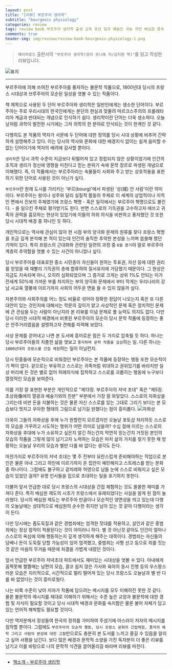 ```yaml
---  
layout: post  
title: "[리뷰] 부르주아 생리학"  
subtitle: "bourgeois physiology"  
categories: review  
tags: review book 부르주아 생리학 출생 교육 유년 일과 예술인 귀농 자만 배심원 풍속 군인 인간관계     
comments: true  
header-img: img/review/review-book-bourgeois-physiology-1.png
---  
```

  
> `페이퍼로드` 출판사의 `"부르주아 생리학(앙리 모니에 저/김지현 역)"`를 읽고 작성한 리뷰입니다.  

![표지](https://theorydb.github.io/assets/img/review/review-book-bourgeois-physiology-1.png)  

---

부르주아에 의해 쓰여진 부르주아를 풍자하는 불문학 작품으로, 1800년대 당시의 프랑스 시대상과 브루주아의 모순된 일상을 엿볼 수 있는 작품이다.

책 제목으로 사용된 두 단어 부르주아와 생리학은 일반인에게는 생소한 단어이다. 부르주아는 주로 우리시대의 한국인에게는 분단의 현실과 맞물려 마르크스주의의 프롤레타리아 계급과 반대되는 개념으로 인식하기 쉽다. 생리학이란 단어는 더욱 생소하다. 오늘날처럼 과학이 발전한 시기에는 그저 의학의 한 분야로 인식되는 것이 한계인 것 같다. 

다행히도 본 작품의 역자가 서문에 두 단어에 대한 정의를 당시 시대 상황에 비추어 간략하게 설명해주고 있다. 이는 당시의 역사와 문화에 대한 배경지식 없이는 쉽게 음미할 수 없는 단어이기에 역자의 배려에 감사할 뿐이다. 

`생리학`은 당시 과학 수준이 지금보다 뒤떨어져 있고 정립되지 않은 상황이었기에 인간의 조직과 생리가 정신에 영향을 미친다고 믿는 분위기 속에 문학 장르로 파생된 개념으로 이해했다. 즉, 이 작품에서는 부르주아라는 속물들이 사회와 주고 받는 상호작용을 표현하기 위한 단어로 사용된 것이 아닌가 싶다.

`부르주아`란 원래 도시를 가리키는 '부르(bourg)'에서 파생된 '성(城) 안 사람'이란 의미이다. 부르주아는 왕이나 성주와 달리 실질적 활동의 주체로 이 세계의 상업적이나 지적인 면에서 진보의 주체였기에 프랑스 혁명 - 혹은 일각에서는 부르주아 혁명으로도 불린다. - 을 일으킨 주체로 평가받기도 한다. 반면 스스로의 기득권을 고수하고자 애쓰고 귀족의 권력을 흠모하는 현상이 있었기에 이들의 허위 의식을 비판하고 풍자했던 것 또한 당시 시대적 배경 중 하나인 듯 하다.

개인적으로는 역사에 관심이 많아 현 시점 부의 양극화 문제의 원류를 찾다 프랑스 혁명을 조금 깊게 분석해 본 적이 있는데 인간의 솔직한 추악한 본성을 느끼며 씁쓸해 했던 기억이 있다. 특히 프랑스의 근대화와 관련된 일련의 과정 중 `6월 봉기`야 말로 부르주아 계층의 추악함을 엿볼 수 있는 사건이 아니었나 싶다. 

당시 부르주아를 대표로한 중소 시민층이 자신들이 원하는 투표권, 자산 등에 대한 권리를 얻었을 때 재빨리 기득권의 층에 합류하여 질서유지에 가담했기 때문이다. 그 현상은 지금도 지속되며 아니, 오히려 심화되었으며 그 증거로 크게는 상위 1%도 안되는 이가 전세계 50%에 가까운 부를 차지하는 부의 양극화 문제에서 부터 작게는 우리나라의 강남 사교육 열풍에 이르기까지 사회의 어두운 면을 들 수 있지 않을까 싶다. 

자본주의와 사회주의를 어느 정도 비율로 섞어야 정확한 정답이 나오는지 혹은 또 다른 대안이 있는 것인지에 대해서는 학문의 깊이가 얕고 사상적인 문제 혹은 정치적인 문제에 큰 관심을 두는 사람이 아닌지라 본 리뷰를 이념 문제로 풀 능력도 의지도 없다. 다만 당시 이러한 시대적 배경에서 비롯된 부르주아의 모순이 당시 문학 작품에 등장하는 좋은 안주거리였음을 설명하고자 견해를 피력해 보았다.

사상 문제를 걷어내고 나면 본 도서에 흥미로운 점은 두 가지로 압축될 듯 하다. 하나는 당시 부르주아들의 치졸한 삶을 엿보고 `풍자하며 문학 작품을 감상`하는 일. 다른 하나는 `1800년대의 프랑스를 간접 체험`하는 일이 아닐런지.

당시 민중들에 모순적으로 비춰졌던 부르주아는 본 작품에 등장하는 행동 또한 모순적이기 짝이 없다. 겉으로는 부유하고 스스로는 귀족처럼 위대하고 권위있기를 바라지만 실상 머리에 든 것은 별로 없어 허례의식에 집착하고 스스로를 괴롭히는 행동에 누구보다 열정적인 모습을 보여준다.

이를 가장 잘 표현한 부분은 개인적으로 "제13장. 부르주아의 저녁 초대" 혹은 "제5장. 초상肖像에의 열광과 예술가와의 친분" 부분에서 가장 잘 와닿았다. 스스로의 자화상을 그리는데 비싼 돈을 지불하는 것은 물론 자신 스스로를 있는 그대로 그리기 보다는 본 모습보다 멋지고 우아한 형태의 그림으로 남기길 원했다는 점이 흥미롭다. 
![자화상](https://theorydb.github.io/assets/img/review/review-book-bourgeois-physiology-2.png)  

더욱이 그들의 자화상을 후에 누가 원할런지 모르겠지만 오늘날 포토샵 처리하듯 스스로의 모습을 가꾸려고 시도하는 행위가 어떤 의미로 남을까? 수십 점에 이르는 스스로의 자화상을 후대에 누가 소유하고 싶은지 알긴 하는건지 막연히 믿는건지 거짓된 본인의 모습의 작품을 그렇게 많이 남기고자 노력하는 모습은 마치 삶의 가치를 찾기 못한 채 방황하는 오늘날 우리의 모습과 별반 다를 바 없다는 생각도 든다. 

마찬가지로 부르주아의 저녁 초대는 몇 주 전부터 요란스럽게 준비해야하는 작업으로 본인은 물론 아내 그리고 하인에 이르기까지 온 집안이 예민해지고 스트레스를 받는 문화 중 하나이다. 그럼에도 불구하고 겉치레와 허영으로 남들 눈에 스스로 비춰지고 싶은 모습이 있었던 걸까? 유명 인사들을 집으로 초대하는 일을 포기하지 못한다.

더불어 앞서 언급한 대로 당시 프랑스의 시대상을 간접 체험하는 것도 쏠쏠한 재미를 가져다 준다. 특히 배심원 제도의 시초가 프랑스에서 유래되었다는 사실을 알게 된 점이 놀라웠다. 당시의 배심원 제도는  부르주아 만큼이나 모순적인 양면성을 띄고 있는데 다행이 오늘날에는 상대적으로 배심원의 순수한 취지만 남아 있는 것 같아 다행이라는 생각이 든다. 

다만 당시에는 좀도둑질과 같은 경범죄에는 엄격한 잣대를 적용하고, 살인과 같은 중범죄에는 정상 참작이 적용된다는 것이 아이러니 하다. 별 것 아닌것 같아도 인간이 얼마나 스스로의 욕심에 의해 행동하는지 깊게 생각하게 해주는 대목이다. 경범죄는 자신들의 담배나 돈이 도둑질 당할 가능성이 있어 엄격했고, 중범죄는 사형 선고 등으로 죄를 짓는 것 같은 마음의 무거움 때문에 처결을 가볍게 내렸던 것이다.

앞서 언급한 부르주아 저녁초대 파트에서도 재미있는 시대상을 엿볼 수 있다. 아내에게 꼼짝못해 쩔쩔매는 남편의 모습, 결코 쉽지 않은 가사와 육아의 동시 진행 등의 우스꽝스러운 모습은 지리적으로, 시간적으로 멀리 떨어져 있는 당시 프랑스도 오늘날과 별 반 다를 바 없었다는 것이 흥미로웠다.

나는 비록 수준이 낮아 저자가 작품에 담으려는 메시지를 모두 이해하진 못한 것 같다. 물론 불문학의 메시지를 제대로 이해하기 위해서는 수준 높은 교양과 불문학에 대한 경험 및 지식이 필요할 것이고 당시 시대적 배경과 문화를 숙지함은 물론 불어 자체가 담고 있는 언어적 해박함도 필요할 것이다. 

다만 역자분께서 정성들여 한국의 정취를 가미하여 주셨기에 아스라이 저자의 메시지를 짐작할 뿐이다. 그럼에도 `부르주아의 모순적 행동, 당시 프랑스 문화의 간접체험, 풍자의 해학 그리고 사람의 본성에 대한 고찰`만으로도 충분히 본 도서를 느끼고 즐길 수 있음을 알리고 싶어 서평을 남긴다. 보다 많은 배경과 문학적 소양을 가진 독자분이 더 좋은 리뷰를 남기고 이를 바탕으로 나의 문학적 식견을 끌어올리길 바라며 리뷰를 마친다.

---

* [책소개 - 부르주아 생리학](http://www.yes24.com/Product/Goods/102115340)
